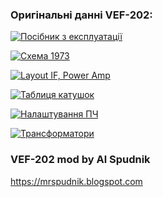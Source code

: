 ### Оригінальні данні VEF-202:

[![Посібник з експлуатації](https://img.shields.io/badge/Посібник_з_експлуатації-white.svg )](<https://2.bp.blogspot.com/-S2t0P56NnEs/WilvobbiwlI/AAAAAAAADwo/oanxuJ2ZxGoqgR2dK0nlrI3op2SYcNIFACLcBGAs/IMG_20171016_102253.jpg>)

[![Схема 1973](https://img.shields.io/badge/Схема_1973-red.svg )](https://photos.app.goo.gl/CqrGVYvCyfwQHxev7)

[![Layout IF, Power Amp](https://img.shields.io/badge/Layout-IF,_Power_Amp-orange.svg )](https://photos.app.goo.gl/CqrGVYvCyfwQHxev7)

[![Таблиця катушок](https://img.shields.io/badge/Таблиця_катушок-blue.svg )](https://photos.app.goo.gl/kkhYgLVB2DS3a5Cb8)

[![Налаштування ПЧ](https://img.shields.io/badge/Налаштування_ПЧ-orange.svg )](https://github.com/AlSpudnik/VEF-202-mod-by-Al-Spudnik/blob/main/%D0%9F%D0%BB%D0%B0%D1%82%D0%B0_%D0%9F%D0%A7/%D0%86%D0%BD%D1%84%D0%BE_%D0%BF%D0%BE_%D0%9F%D0%A7.md)

[![Трансформатори](https://img.shields.io/badge/Трансформатори-green.svg )](https://photos.app.goo.gl/AWSZ3xRsBbch4FGx8)


### VEF-202 mod by Al Spudnik


<https://mrspudnik.blogspot.com>
